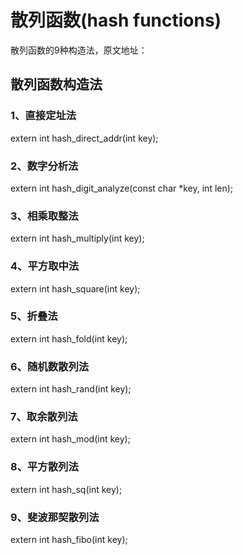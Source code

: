 # 散列函数(hash functions)
散列函数的9种构造法，原文地址：  
## 散列函数构造法  
### 1、直接定址法
extern int hash_direct_addr(int key);

### 2、数字分析法
extern int hash_digit_analyze(const char *key, int len);

### 3、相乘取整法
extern int hash_multiply(int key);

### 4、平方取中法
extern int hash_square(int key);

### 5、折叠法
extern int hash_fold(int key);

### 6、随机数散列法
extern int hash_rand(int key);

### 7、取余散列法
extern int hash_mod(int key);

### 8、平方散列法
extern int hash_sq(int key);

### 9、斐波那契散列法
extern int hash_fibo(int key);
